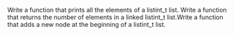 Write a function that prints all the elements of a listint_t list.
Write a function that returns the number of elements in a linked listint_t list.Write a function that adds a new node at the beginning of a listint_t list.
